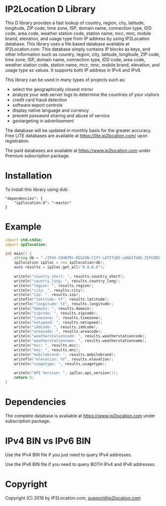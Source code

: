 IP2Location D Library
=====================

This D library provides a fast lookup of country, region, city, latitude, longitude, ZIP code, time zone, ISP, domain name, connection type, IDD code, area code, weather station code, station name, mcc, mnc, mobile brand, elevation, and usage type from IP address by using IP2Location database. This library uses a file based database available at IP2Location.com. This database simply contains IP blocks as keys, and other information such as country, region, city, latitude, longitude, ZIP code, time zone, ISP, domain name, connection type, IDD code, area code, weather station code, station name, mcc, mnc, mobile brand, elevation, and usage type as values. It supports both IP address in IPv4 and IPv6.

This library can be used in many types of projects such as:

 - select the geographically closest mirror
 - analyze your web server logs to determine the countries of your visitors
 - credit card fraud detection
 - software export controls
 - display native language and currency 
 - prevent password sharing and abuse of service 
 - geotargeting in advertisement

The database will be updated in monthly basis for the greater accuracy. Free LITE databases are available at https://lite.ip2location.com/ upon registration.

The paid databases are available at https://www.ip2location.com under Premium subscription package.


Installation
============

To install this library using dub:

```
"dependencies": {
    "ip2location-d": "~master"
}
```

Example
=======

```d
import std.stdio;
import ip2location;

int main() {
	string db = "./IPV6-COUNTRY-REGION-CITY-LATITUDE-LONGITUDE-ZIPCODE-TIMEZONE-ISP-DOMAIN-NETSPEED-AREACODE-WEATHER-MOBILE-ELEVATION-USAGETYPE.BIN";
	ip2location ip2loc = new ip2location(db);
	auto results = ip2loc.get_all("8.8.8.8");
	
	writeln("country_short: ", results.country_short);
	writeln("country_long: ", results.country_long);
	writeln("region: ", results.region);
	writeln("city: ", results.city);
	writeln("isp: ", results.isp);
	writefln("latitude: %f", results.latitude);
	writefln("longitude: %f", results.longitude);
	writeln("domain: ", results.domain);
	writeln("zipcode: ", results.zipcode);
	writeln("timezone: ", results.timezone);
	writeln("netspeed: ", results.netspeed);
	writeln("iddcode: ", results.iddcode);
	writeln("areacode: ", results.areacode);
	writeln("weatherstationcode: ", results.weatherstationcode);
	writeln("weatherstationname: ", results.weatherstationname);
	writeln("mcc: ", results.mcc);
	writeln("mnc: ", results.mnc);
	writeln("mobilebrand: ", results.mobilebrand);
	writefln("elevation: %f", results.elevation);
	writeln("usagetype: ", results.usagetype);
	
	writeln("API Version: ", ip2loc.api_version());
	return 0;
}
```


Dependencies
============

The complete database is available at https://www.ip2location.com under subscription package.


IPv4 BIN vs IPv6 BIN
====================

Use the IPv4 BIN file if you just need to query IPv4 addresses.

Use the IPv6 BIN file if you need to query BOTH IPv4 and IPv6 addresses.


Copyright
=========

Copyright (C) 2018 by IP2Location.com, support@ip2location.com
